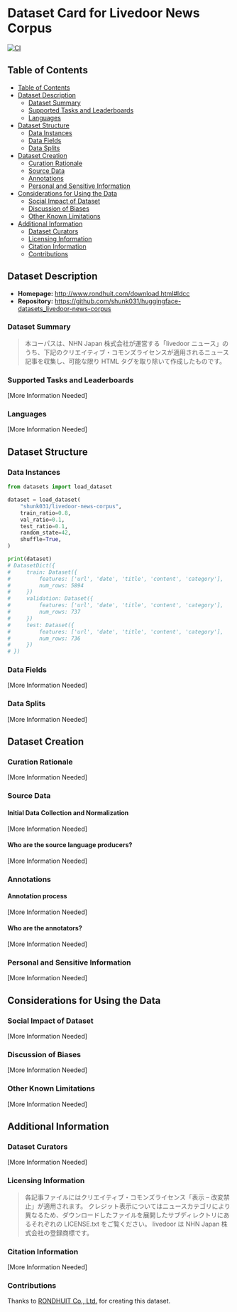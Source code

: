 # Dataset Card for Livedoor News Corpus

[![CI](https://github.com/shunk031/huggingface-datasets_livedoor-news-corpus/actions/workflows/ci.yaml/badge.svg)](https://github.com/shunk031/huggingface-datasets_livedoor-news-corpus/actions/workflows/ci.yaml)

## Table of Contents
- [Table of Contents](#table-of-contents)
- [Dataset Description](#dataset-description)
  - [Dataset Summary](#dataset-summary)
  - [Supported Tasks and Leaderboards](#supported-tasks-and-leaderboards)
  - [Languages](#languages)
- [Dataset Structure](#dataset-structure)
  - [Data Instances](#data-instances)
  - [Data Fields](#data-fields)
  - [Data Splits](#data-splits)
- [Dataset Creation](#dataset-creation)
  - [Curation Rationale](#curation-rationale)
  - [Source Data](#source-data)
  - [Annotations](#annotations)
  - [Personal and Sensitive Information](#personal-and-sensitive-information)
- [Considerations for Using the Data](#considerations-for-using-the-data)
  - [Social Impact of Dataset](#social-impact-of-dataset)
  - [Discussion of Biases](#discussion-of-biases)
  - [Other Known Limitations](#other-known-limitations)
- [Additional Information](#additional-information)
  - [Dataset Curators](#dataset-curators)
  - [Licensing Information](#licensing-information)
  - [Citation Information](#citation-information)
  - [Contributions](#contributions)

## Dataset Description

- **Homepage:** http://www.rondhuit.com/download.html#ldcc
- **Repository:** https://github.com/shunk031/huggingface-datasets_livedoor-news-corpus

### Dataset Summary

> 本コーパスは、NHN Japan 株式会社が運営する「livedoor ニュース」のうち、下記のクリエイティブ・コモンズライセンスが適用されるニュース記事を収集し、可能な限り HTML タグを取り除いて作成したものです。

### Supported Tasks and Leaderboards

[More Information Needed]

### Languages

[More Information Needed]

## Dataset Structure

### Data Instances

```python
from datasets import load_dataset

dataset = load_dataset(
    "shunk031/livedoor-news-corpus", 
    train_ratio=0.8,
    val_ratio=0.1,
    test_ratio=0.1,
    random_state=42, 
    shuffle=True,
)

print(dataset)
# DatasetDict({
#     train: Dataset({
#         features: ['url', 'date', 'title', 'content', 'category'],
#         num_rows: 5894
#     })
#     validation: Dataset({
#         features: ['url', 'date', 'title', 'content', 'category'],
#         num_rows: 737
#     })
#     test: Dataset({
#         features: ['url', 'date', 'title', 'content', 'category'],
#         num_rows: 736
#     })
# })
```

### Data Fields

[More Information Needed]

### Data Splits

[More Information Needed]

## Dataset Creation

### Curation Rationale

[More Information Needed]

### Source Data

#### Initial Data Collection and Normalization

[More Information Needed]

#### Who are the source language producers?

[More Information Needed]

### Annotations

#### Annotation process

[More Information Needed]

#### Who are the annotators?

[More Information Needed]

### Personal and Sensitive Information

[More Information Needed]

## Considerations for Using the Data

### Social Impact of Dataset

[More Information Needed]

### Discussion of Biases

[More Information Needed]

### Other Known Limitations

[More Information Needed]

## Additional Information

### Dataset Curators

[More Information Needed]

### Licensing Information

> 各記事ファイルにはクリエイティブ・コモンズライセンス「表示 – 改変禁止」が適用されます。 クレジット表示についてはニュースカテゴリにより異なるため、ダウンロードしたファイルを展開したサブディレクトリにあるそれぞれの LICENSE.txt をご覧ください。 livedoor は NHN Japan 株式会社の登録商標です。

### Citation Information

[More Information Needed]

### Contributions

Thanks to [RONDHUIT Co., Ltd.](https://www.rondhuit.com/) for creating this dataset.
